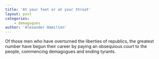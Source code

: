 ```yaml
---
title: 'At your feet or at your throat'
layout: post
categories:
    - demagogues
author: 'Alexander Hamilton'
---
```


Of those men who have overturned the liberties of republics, the greatest number have begun their career by paying an obsequious court to the people, commencing demagogues and ending tyrants.